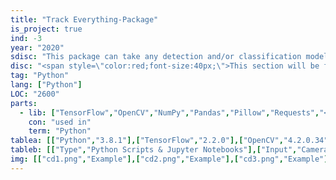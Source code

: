 ```yaml
---
title: "Track Everything-Package"
is_project: true
ind: -3
year: "2020"
sdisc: "This package can take any detection and/or classification model and upgrade them using tracking algorithms and statistics."
disc: "<span style=\"color:red;font-size:40px;\">This section will be filled in the next few days (24-10-2020). You can view the <a href=\"https://github.com/ami-a/TrackEverything\">repository</a> in the meantime.</span><br>&nbsp;"
tag: "Python"
lang: ["Python"]
LOC: "2600"
parts:
  - lib: ["TensorFlow","OpenCV","NumPy","Pandas","Pillow","Requests","<br>SciPy","MultiProcessing"]
    con: "used in"
    term: "Python"
tablea: [["Python","3.8.1"],["TensorFlow","2.2.0"],["OpenCV","4.2.0.34"],["Jupyter","1.0.0"],["Matplotlib","3.2.1"],["NumPy","1.18.4"],["Pandas","1.0.4"],["Pillow","7.1.2"],["Requests","2.23.0"],["SciPy","1.4.1"],["TF-Slim","1.1.0"],["MultiProcessing","in Python 3.8"]]
tableb: [["Type","Python Scripts & Jupyter Notebooks"],["Input","Camera Feed"],["Output","Persons in Frame Classification"],["Special Components","Camera"]]
img: [["cd1.png","Example"],["cd2.png","Example"],["cd3.png","Example"],["cd4.png","Example"]]
---
```








